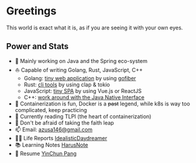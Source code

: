 # Greetings

This world is exact what it is, as if you are seeing it with your own eyes.

## Power and Stats

- 🧐 Mainly working on Java and the Spring eco-system
- ⛵ Capable of writing Golang, Rust, JavaScript, C++
  - Golang: [tiny web application](https://github.com/azusachino/ficus) by using [gofiber](https://github.com/gofiber/fiber)
  - Rust: [cli tools](https://github.com/azusachino/lili) by using clap & tokio
  - JavaScript: [tiny SPA](https://github.com/azusachino/iris-react) by using Vue.js or ReactJS
  - C++: [work around with the Java Native Interface](https://github.com/azusachino/myrica)
- 🍕 Containerization is fun, Docker is a ~~past~~ legend, while k8s is way too complicated, keep practicing
- 🌱 Currently reading TLPI (the heart of containerization)
- 💬 Don't be afraid of taking the faith leap
- 📫 Email: azusa146@gmail.com
- ✍🏻 Life Reports [IdealisticDaydreamer](https://azusachino.icu)
- 📚 Learning Notes [HarusNote](https://note.azusachino.icu)
- 🎯 Resume [YinChun Pang](https://azusachino.icu/cv)
